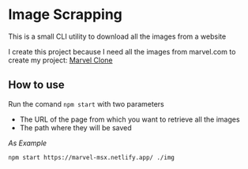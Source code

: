 # Image Scrapping

This is a small CLI utility to download all the images from a website

I create this project because I need all the images from marvel.com to create my project: [Marvel Clone](https://github.com/miguelseguramx/marvel-react)

## How to use

Run the comand `npm start` with two parameters

- The URL of the page from which you want to retrieve all the images
- The path where they will be saved

*As Example*

`npm start https://marvel-msx.netlify.app/ ./img`
